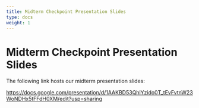 ```yaml
---
title: Midterm Checkpoint Presentation Slides
type: docs
weight: 1
---
```


# Midterm Checkpoint Presentation Slides

The following link hosts our midterm presentation slides:

https://docs.google.com/presentation/d/1AAKBD53QhlYzido0T_tEvFvtnW23WoNDHx5tFFdH0XM/edit?usp=sharing
